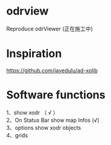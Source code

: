 # odrview
Reproduce odrViewer (正在施工中)

# Inspiration
https://github.com/javedulu/ad-xolib

# Software functions
1、show xodr （ √ ）  
2、On Status Bar show map Infos  (√)  
3、options show xodr objects  
4、grids
